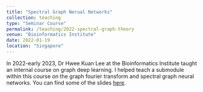 ```yaml
---
title: "Spectral Graph Nerual Networks"
collection: teaching
type: "Seminar Course"
permalink: /teaching/2022-spectral-graph-theory
venue: "Bioinformatics Institute"
date: 2022-01-19
location: "Singapore"
---
```

In 2022-early 2023, Dr Hwee Kuan Lee at the Bioinformatics Institute taught an internal course on graph deep learning. I helped teach a submodule within this course on the graph fourier transform and spectral graph neural networks. You can find some of the slides [here](/files/SpectralGraphNeuralNets_Jan2023.pdf).  